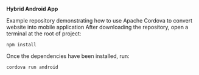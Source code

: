 **Hybrid Android App**

Example repository demonstrating how to use Apache Cordova to convert website into mobile application
After downloading the repository, open a terminal at the root of project:

    npm install

 Once the dependencies have been installed, run:
 

    cordova run android
